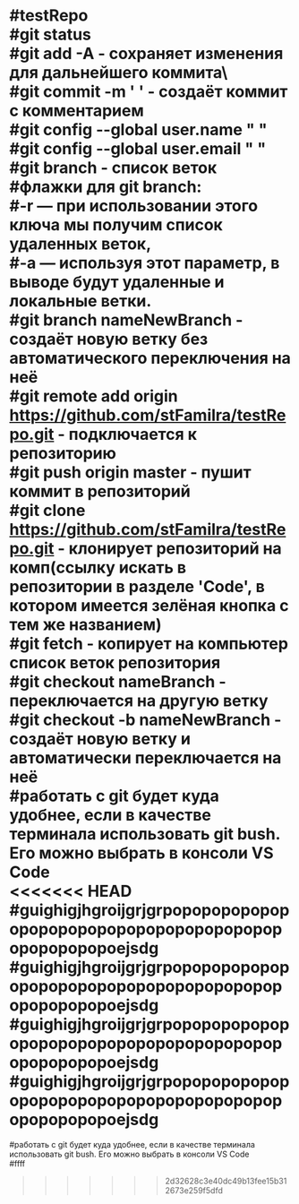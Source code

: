 #testRepo\
#git status\
#git add -A - сохраняет изменения для дальнейшего коммита\  
#git commit -m ' ' - создаёт коммит с комментарием\
#git config --global user.name " "\
#git config --global user.email " "\
#git branch - список веток\
#флажки для git branch:\
#-r — при использовании этого ключа мы получим список удаленных веток,\
#-a — используя этот параметр, в выводе будут удаленные и локальные ветки.\
#git branch nameNewBranch - создаёт новую ветку без автоматического переключения на неё\
#git remote add origin https://github.com/stFamilra/testRepo.git - подключается к репозиторию\
#git push origin master - пушит коммит в репозиторий\
#git clone https://github.com/stFamilra/testRepo.git - клонирует репозиторий на комп(ссылку искать в репозитории в разделе 'Code', в котором имеется зелёная кнопка с тем же названием)\
#git fetch - копирует на компьютер список веток репозитория\
#git checkout nameBranch - переключается на другую ветку\
#git checkout -b nameNewBranch - создаёт новую ветку и автоматически переключается на неё\
#работать с git будет куда удобнее, если в качестве терминала использовать git bush. Его можно выбрать в консоли VS Code\
<<<<<<< HEAD
#guighigjhgroijgrjgrpopopopopopopopopopopopopopopopopopopopopopopopopopoejsdg
#guighigjhgroijgrjgrpopopopopopopopopopopopopopopopopopopopopopopopopopoejsdg
#guighigjhgroijgrjgrpopopopopopopopopopopopopopopopopopopopopopopopopopoejsdg
#guighigjhgroijgrjgrpopopopopopopopopopopopopopopopopopopopopopopopopopoejsdg
=======
#работать с git будет куда удобнее, если в качестве терминала использовать git bush. Его можно выбрать в консоли VS Code\
#ffff
>>>>>>> 2d32628c3e40dc49b13fee15b312673e259f5dfd
